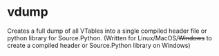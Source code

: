 # vdump
Creates a full dump of all VTables into a single compiled header file or python library for Source.Python. (Written for Linux/MacOS/~~Windows~~ to create a compiled header or Source.Python library on Windows)
